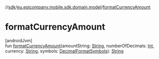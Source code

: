 //[sdk](../../index.md)/[eu.epicompany.mobile.sdk.domain.model](index.md)/[formatCurrencyAmount](format-currency-amount.md)

# formatCurrencyAmount

[androidJvm]\
fun [formatCurrencyAmount](format-currency-amount.md)(amountString: [String](https://kotlinlang.org/api/latest/jvm/stdlib/kotlin/-string/index.html), numberOfDecimals: [Int](https://kotlinlang.org/api/latest/jvm/stdlib/kotlin/-int/index.html), currency: [String](https://kotlinlang.org/api/latest/jvm/stdlib/kotlin/-string/index.html), symbols: [DecimalFormatSymbols](https://developer.android.com/reference/kotlin/java/text/DecimalFormatSymbols.html)): [String](https://kotlinlang.org/api/latest/jvm/stdlib/kotlin/-string/index.html)
